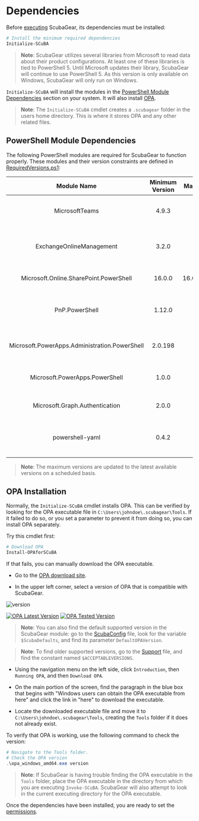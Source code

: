# Dependencies

Before [executing](../execution/execution.md) ScubaGear, its dependencies must be installed:

```powershell
# Install the minimum required dependencies
Initialize-SCuBA
```

> **Note**: ScubaGear utilizes several libraries from Microsoft to read data about their product configurations.  At least one of these libraries is tied to PowerShell 5.  Until Microsoft updates their library, ScubaGear will continue to use PowerShell 5.  As this version is only available on Windows, ScubaGear will only run on Windows.

`Initialize-SCuBA` will install the modules in the [PowerShell Module Dependencies](#powershell-module-dependencies) section on your system. It will also install [OPA](https://www.openpolicyagent.org).

> **Note**: The `Initialize-SCuBA` cmdlet creates a `.scubagear` folder in the users home directory.  This is where it stores OPA and any other related files.

## PowerShell Module Dependencies

The following PowerShell modules are required for ScubaGear to function properly. These modules and their version constraints are defined in [RequiredVersions.ps1](https://github.com/cisagov/ScubaGear/blob/main/PowerShell/ScubaGear/RequiredVersions.ps1):

| Module Name                                   | Minimum Version | Maximum Version  | Purpose                                      |
|:---------------------------------------------:|:---------------:|:----------------:|:---------------------------------------------|
| MicrosoftTeams |           4.9.3 |            7.3.1 | Microsoft Teams configuration management |
| ExchangeOnlineManagement |           3.2.0 |            3.9.0 | Exchange Online and Microsoft Defender management |
| Microsoft.Online.SharePoint.PowerShell |          16.0.0 | 16.0.24810.12000 | SharePoint and OneDrive management |
| PnP.PowerShell |          1.12.0 |       1.99.99999 | SharePoint Online management and automation |
| Microsoft.PowerApps.Administration.PowerShell |         2.0.198 |          2.0.216 | Power Platform administrative functions |
| Microsoft.PowerApps.PowerShell |           1.0.0 |           1.0.45 | Power Apps development and management |
| Microsoft.Graph.Authentication |           2.0.0 |           2.31.0 | Microsoft Graph API authentication |
| powershell-yaml |           0.4.2 |           0.4.12 | YAML file processing and configuration management |

> **Note**: The maximum versions are updated to the latest available versions on a scheduled basis.

## OPA Installation

Normally, the `Initialize-SCuBA` cmdlet installs OPA.  This can be verified by looking for the OPA executable file in `C:\Users\johndoe\.scubagear\Tools`.  If it failed to do so, or you set a parameter to prevent it from doing so, you can install OPA separately.

Try this cmdlet first:

```powershell
# Download OPA
Install-OPAforSCuBA
```

If that fails, you can manually download the OPA executable.

* Go to the [OPA download site](https://www.openpolicyagent.org/docs/latest/#running-opa).

* In the upper left corner, select a version of OPA that is compatible with ScubaGear.

![version](../images/opa_version.png)

[![OPA Latest Version](https://img.shields.io/github/v/release/open-policy-agent/opa?label=OPA%20Latest%20Version&color=blue)](https://github.com/open-policy-agent/opa/releases)
[![OPA Tested Version](https://img.shields.io/badge/Scuba%20OPA%20Tested%20Version-v1.8.0-green)](https://github.com/open-policy-agent/opa/releases/tag/v1.8.0)

> **Note**: You can also find the default supported version in the ScubaGear module: go to the [ScubaConfig](https://github.com/cisagov/ScubaGear/blob/main/PowerShell/ScubaGear/Modules/ScubaConfig/ScubaConfig.psm1) file, look for the variable `$ScubaDefaults`, and find its parameter `DefaultOPAVersion`.

> **Note**: To find older supported versions, go to the [Support](https://github.com/cisagov/ScubaGear/blob/main/PowerShell/ScubaGear/Modules/Support/Support.psm1) file, and find the constant named `$ACCEPTABLEVERSIONS`.

* Using the navigation menu on the left side, click `Introduction`, then `Running OPA`, and then `Download OPA`.

* On the main portion of the screen, find the paragraph in the blue box that begins with "Windows users can obtain the OPA executable from here" and click the link in "here" to download the executable.

* Locate the downloaded executable file and move it to `C:\Users\johndoe\.scubagear\Tools`, creating the `Tools` folder if it does not already exist.

To verify that OPA is working, use the following command to check the version:

```powershell
# Navigate to the Tools folder.
# Check the OPA version
.\opa_windows_amd64.exe version
```

> **Note**: If ScubaGear is having trouble finding the OPA executable in the `Tools` folder, place the OPA executable in the directory from which you are executing `Invoke-SCuBA`. ScubaGear will also attempt to look in the current executing directory for the OPA executable.

Once the dependencies have been installed, you are ready to set the [permissions](permissions.md).



